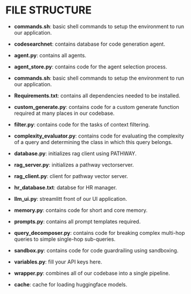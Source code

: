 # FILE STRUCTURE

- **commands.sh**: basic shell commands to setup the environment to run our application.

- **codesearchnet**: contains database for code generation agent.

- **agent.py**: contains all agents.

- **agent_store.py**: contains code for the agent selection process.

- **commands.sh**: basic shell commands to setup the environment to run our application.

- **Requirements.txt**: contains all dependencies needed to be installed.
  
- **custom_generate.py**: contains code for a custom generate function required at many places in our codebase.
  
- **filter.py**: contains code for the tasks of context filtering.

- **complexity_evaluator.py**: contains code for evaluating the complexity of a query and determining the class in which this query belongs.

- **database.py**: initializes rag client using PATHWAY.

- **rag_server.py**: initializes a pathway vectorserver.

- **rag_client.py**: client for pathway vector server.

- **hr_database.txt**: databse for HR manager.

- **llm_ui.py**: streamlitt front of our UI application.

- **memory.py**: contains code for short and core memory.

- **prompts.py**: contains all prompt templates required.

- **query_decomposer.py**: contains code for breaking complex multi-hop queries to simple single-hop sub-queries.

- **sandbox.py**: contains code for code guardrailing using sandboxing.

- **variables.py**: fill your API keys here.

- **wrapper.py**: combines all of our codebase into a single pipeline.

- **cache**: cache for loading huggingface models.
